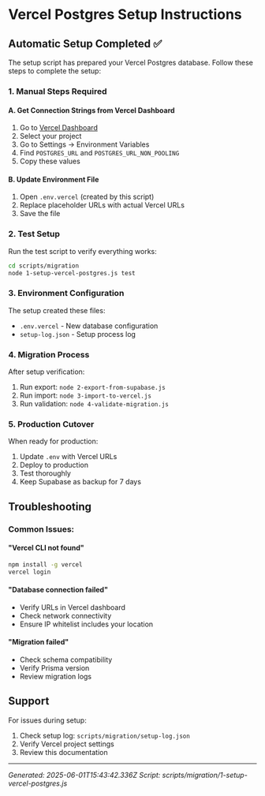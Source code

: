 # Vercel Postgres Setup Instructions

## Automatic Setup Completed ✅

The setup script has prepared your Vercel Postgres database. Follow these steps to complete the setup:

### 1. Manual Steps Required

#### A. Get Connection Strings from Vercel Dashboard
1. Go to [Vercel Dashboard](https://vercel.com/dashboard)
2. Select your project
3. Go to Settings → Environment Variables
4. Find `POSTGRES_URL` and `POSTGRES_URL_NON_POOLING`
5. Copy these values

#### B. Update Environment File
1. Open `.env.vercel` (created by this script)
2. Replace placeholder URLs with actual Vercel URLs
3. Save the file

### 2. Test Setup

Run the test script to verify everything works:
```bash
cd scripts/migration
node 1-setup-vercel-postgres.js test
```

### 3. Environment Configuration

The setup created these files:
- `.env.vercel` - New database configuration
- `setup-log.json` - Setup process log

### 4. Migration Process

After setup verification:
1. Run export: `node 2-export-from-supabase.js`
2. Run import: `node 3-import-to-vercel.js`
3. Run validation: `node 4-validate-migration.js`

### 5. Production Cutover

When ready for production:
1. Update `.env` with Vercel URLs
2. Deploy to production
3. Test thoroughly
4. Keep Supabase as backup for 7 days

## Troubleshooting

### Common Issues:

#### "Vercel CLI not found"
```bash
npm install -g vercel
vercel login
```

#### "Database connection failed"
- Verify URLs in Vercel dashboard
- Check network connectivity
- Ensure IP whitelist includes your location

#### "Migration failed"
- Check schema compatibility
- Verify Prisma version
- Review migration logs

## Support

For issues during setup:
1. Check setup log: `scripts/migration/setup-log.json`
2. Verify Vercel project settings
3. Review this documentation

---
*Generated: 2025-06-01T15:43:42.336Z*
*Script: scripts/migration/1-setup-vercel-postgres.js*
